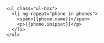 <!doctype html>
<html lang="en" ng-app="phonecatApp">
  <head>
    <meta charset="utf-8">
    <title>Google Phone Gallery</title>
    <link rel="stylesheet" href="bootstrap.css" />
    <link rel="stylesheet" href="app.css" />
    <script src="angular.js"></script>
    <script src="app.js"></script>
  </head>
  <body ng-controller="PhoneListController">

    <ul class="ul-box">
      <li ng-repeat="phone in phones">
        <span>{{phone.name}}</span>
        <p>{{phone.snippet}}</p>
      </li>
    </ul>

  </body>
</html>
